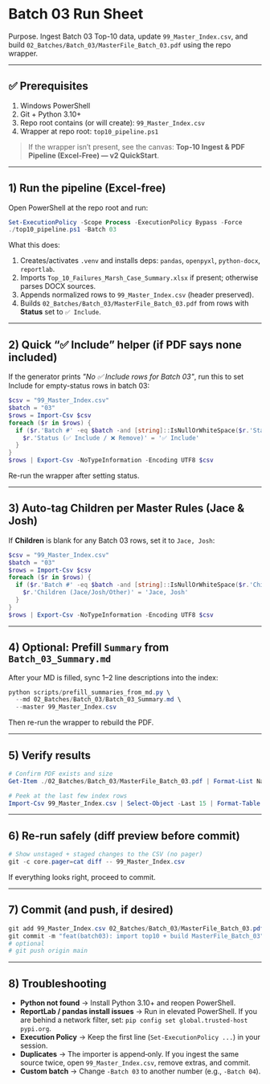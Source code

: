 # Batch 03 Run Sheet

Purpose. Ingest Batch 03 Top-10 data, update `99_Master_Index.csv`, and build
`02_Batches/Batch_03/MasterFile_Batch_03.pdf` using the repo wrapper.

---

## ✅ Prerequisites

1. Windows PowerShell
1. Git + Python 3.10+
1. Repo root contains (or will create): `99_Master_Index.csv`
1. Wrapper at repo root: `top10_pipeline.ps1`

> If the wrapper isn’t present, see the canvas: **Top‑10 Ingest & PDF Pipeline (Excel‑Free) — v2 QuickStart**.

---

## 1) Run the pipeline (Excel‑free)

Open PowerShell at the repo root and run:

```powershell
Set-ExecutionPolicy -Scope Process -ExecutionPolicy Bypass -Force
./top10_pipeline.ps1 -Batch 03
```

What this does:

1. Creates/activates `.venv` and installs deps: `pandas`, `openpyxl`,
   `python-docx`, `reportlab`.
1. Imports `Top_10_Failures_Marsh_Case_Summary.xlsx` if present; otherwise parses DOCX sources.
1. Appends normalized rows to `99_Master_Index.csv` (header preserved).
1. Builds `02_Batches/Batch_03/MasterFile_Batch_03.pdf` from rows with **Status** set to `✅ Include`.

---

## 2) Quick “✅ Include” helper (if PDF says none included)

If the generator prints *"No ✅ Include rows for Batch 03"*, run this to set
Include for empty-status rows in batch 03:

```powershell
$csv = "99_Master_Index.csv"
$batch = "03"
$rows = Import-Csv $csv
foreach ($r in $rows) {
  if ($r.'Batch #' -eq $batch -and [string]::IsNullOrWhiteSpace($r.'Status (✅ Include / ❌ Remove)')) {
    $r.'Status (✅ Include / ❌ Remove)' = '✅ Include'
  }
}
$rows | Export-Csv -NoTypeInformation -Encoding UTF8 $csv
```

Re-run the wrapper after setting status.

---

## 3) Auto‑tag Children per Master Rules (Jace & Josh)

If **Children** is blank for any Batch 03 rows, set it to `Jace, Josh`:

```powershell
$csv = "99_Master_Index.csv"
$batch = "03"
$rows = Import-Csv $csv
foreach ($r in $rows) {
  if ($r.'Batch #' -eq $batch -and [string]::IsNullOrWhiteSpace($r.'Children (Jace/Josh/Other)')) {
    $r.'Children (Jace/Josh/Other)' = 'Jace, Josh'
  }
}
$rows | Export-Csv -NoTypeInformation -Encoding UTF8 $csv
```

---

## 4) Optional: Prefill `Summary` from `Batch_03_Summary.md`

After your MD is filled, sync 1–2 line descriptions into the index:

```powershell
python scripts/prefill_summaries_from_md.py \
  --md 02_Batches/Batch_03/Batch_03_Summary.md \
  --master 99_Master_Index.csv
```

Then re-run the wrapper to rebuild the PDF.

---

## 5) Verify results

```powershell
# Confirm PDF exists and size
Get-Item ./02_Batches/Batch_03/MasterFile_Batch_03.pdf | Format-List Name,Length,LastWriteTime

# Peek at the last few index rows
Import-Csv 99_Master_Index.csv | Select-Object -Last 15 | Format-Table -AutoSize
```

---

## 6) Re‑run safely (diff preview before commit)

```powershell
# Show unstaged + staged changes to the CSV (no pager)
git -c core.pager=cat diff -- 99_Master_Index.csv
```

If everything looks right, proceed to commit.

---

## 7) Commit (and push, if desired)

```powershell
git add 99_Master_Index.csv 02_Batches/Batch_03/MasterFile_Batch_03.pdf
git commit -m "feat(batch03): import top10 + build MasterFile_Batch_03"
# optional
# git push origin main
```

---

## 8) Troubleshooting

* **Python not found** → Install Python 3.10+ and reopen PowerShell.
* **ReportLab / pandas install issues** → Run in elevated PowerShell. If you are
  behind a network filter, set: `pip config set global.trusted-host pypi.org`.
* **Execution Policy** → Keep the first line (`Set-ExecutionPolicy ...`) in your session.
* **Duplicates** → The importer is append‑only. If you ingest the same source twice,
  open `99_Master_Index.csv`, remove extras, and commit.
* **Custom batch** → Change `-Batch 03` to another number (e.g., `-Batch 04`).


